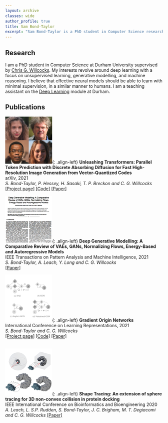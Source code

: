 ```yaml
---
layout: archive
classes: wide
author_profile: true
title: Sam Bond-Taylor
excerpt: "Sam Bond-Taylor is a PhD student in Computer Science researching generative modelling, unsupervised learning, and machine reasoning."
---
```


## Research
I am a PhD student in Computer Science at Durham University supervised by [Chris G. Willcocks](https://cwkx.github.io). My interests revolve around deep learning with a focus on unsupervised learning, 
generative modelling, and machine reasoning. I believe that effective neural models should be able to learn with minimal supervision, in a similar manner to humans.
I am a teaching assistant on the [Deep Learning](https://cwkx.github.io/teaching.html) module at Durham.


## Publications

<!--- TODO: Make images more rectangular to work better on mobile devices -->
![image-left](/assets/images/unleashing_transformers_thumbnail.png){: .align-left}
**Unleashing Transformers: Parallel Token Prediction with Discrete Absorbing Diffusion for Fast High-Resolution Image Generation from Vector-Quantized Codes** <br/> 
arXiv, 2021 <br/> 
*S. Bond-Taylor, P. Hessey, H. Sasaki, T. P. Breckon and C. G. Willcocks* <br/>
[[Project page]](https://samb-t.github.io/unleashing-transformers) [[Code]](https://github.com/samb-t/unleashing-transformers)  [[Paper]](https://arxiv.org/abs/2111.12701)

![image-left](/assets/images/deep_generative_modelling_front.png){: .align-left}
**Deep Generative Modelling: A Comparative Review of VAEs, GANs, Normalizing Flows, Energy-Based and Autoregressive Models** <br/> 
IEEE Transactions on Pattern Analysis and Machine Intelligence, 2021 <br/> 
*S. Bond-Taylor, A. Leach, Y. Long and C. G. Willcocks* <br/>
[[Paper]](https://ieeexplore.ieee.org/document/9555209)

![image-left](/assets/images/GON-image-150.png){: .align-left}
**Gradient Origin Networks** <br/> 
International Conference on Learning Representations, 2021 <br/> 
*S. Bond-Taylor and C. G. Willcocks* <br/>
[[Project page]](https://cwkx.github.io/data/GON/) [[Code]](https://github.com/cwkx/GON) [[Paper]](https://arxiv.org/pdf/2007.02798.pdf) <br/><br/>

![image-left](/assets/images/shape-tracing-150.png){: .align-left}
**Shape Tracing: An extension of sphere tracing for 3D non-convex collision in protein docking** <br/> 
IEEE International Conference on Bioinformatics and Bioengineering 2020<br/> 
*A. Leach, L. S.P. Rudden, S. Bond-Taylor, J. C. Brigham, M. T. Degiacomi and C. G. Willcocks*
[[Paper]](https://ieeexplore.ieee.org/abstract/document/9288105)


